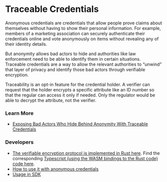 # Traceable Credentials

Anonymous credentials are credentials that allow people prove claims about themselves without having to show their personal information. For example, members of a marketing association can securely authenticate their credentials online and vote anonymously on items without revealing any of their identity details.&#x20;

But anonymity allows bad actors to hide and authorities like law enforcement need to be able to identify them in certain situations. Traceable credentials are a way to allow the relevant authorities to “unwind” that layer of privacy and identify those bad actors through verifiable encryption.

Traceability is an opt-in feature for the credential holder. A verifier can request that the holder encrypts a specific attribute like an ID number so that the regular can access it only if needed. Only the regulator would be able to decrypt the attribute, not the verifier. &#x20;

### Learn More

* [Exposing Bad Actors Who Hide Behind Anonymity With Traceable Credentials](https://blog.dock.io/exposing-bad-actors-behind-anonymity-with-traceable-credentials/)

### Developers

* [The verifiable encryption protocol is implemented in Rust here](https://github.com/docknetwork/crypto/tree/main/saver). Find the corresponding [Typescript (using the WASM bindings to the Rust code) code here](https://github.com/docknetwork/crypto-wasm-ts/).
* [How to use it with anonymous credentials](https://github.com/docknetwork/crypto-wasm-ts/#verifiable-encryption-using-saver)
* [Usage in SDK](https://github.com/docknetwork/sdk/blob/master/tests/integration/anoncreds/saver-and-bound-check.test.js)
